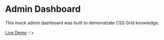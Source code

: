 # Admin Dashboard

This mock admin dashboard was built to demonstrate CSS Grid knowledge. 

[Live Demo](https://kristenmazza.github.io/admin-dashboard/) :point_left: